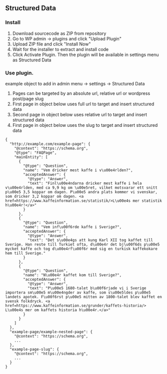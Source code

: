 ## Structured Data

### Install

1. Download sourcecode as ZIP from repository
2. Go to WP admin -> plugins and click "Upload Plugin"
3. Upload ZIP file and click "Install Now"
4. Wait for the installer to extract and install code
5. Click Activate Plugin. Then the plugin will be available in settings menu as Structured Data

### Use plugin.

example object to add in admin menu -> settings -> Structured Data

1. Pages can be targeted by an absolute url, relative url or wordpress post/page slug
2. First page in object below uses full url to target and insert structured data
3. Second page in object below uses relative url to target and insert structured data
4. First page in object below uses the slug to target and insert structured data

```
{
  "http://example.com/example-page": {
    "@context": "https://schema.org",
    "@type": "FAQPage",
    "mainEntity": [
      {
        "@type": "Question",
        "name": "Vem dricker mest kaffe i v\u00e4rlden?",
        "acceptedAnswer": {
          "@type": "Answer",
          "text": "Finl\u00e4ndarna dricker mest kaffe i hela v\u00e4rlden, med ca 9,9 kg om \u00e5ret, vilket motsvarar ett snitt p\u00e5 3,5 koppar om dagen. P\u00e5 andra plats kommer vi svenskar, som dricker 3,2 koppar om dagen. <a href=https://www.kaffeinformation.se/statistik/>L\u00e4s mer statistik h\u00e4r!</a>"
        }
      },
      {
        "@type": "Question",
        "name": "Vem inf\u00f6rde kaffe i Sverige?",
        "acceptedAnswer": {
          "@type": "Answer",
          "text": "Det s\u00e4gs att kung Karl XII tog kaffet till Sverige. Han reste till Turkiet ofta, d\u00e4r det bj\u00f6ds p\u00e5 mycket kaffe och tog d\u00e4rf\u00f6r med sig en turkisk kaffekokare hem till Sverige."
        }
      },
      {
        "@type": "Question",
        "name": "N\u00e4r kaffet kom till Sverige?",
        "acceptedAnswer": {
          "@type": "Answer",
          "text": "P\u00e5 1680-talet b\u00f6rjade vi i Sverige importera sm\u00e5 m\u00e4ngder av kaffe, som s\u00e5ldes p\u00e5 landets apotek. F\u00f6rst p\u00e5 mitten av 1800-talet blev kaffet en svensk folkdryck. <a href=https://www.kaffeinformation.se/grunder/kaffets-historia/> L\u00e4s mer om kaffets historia h\u00e4r.</a>"
        }
      }
    ]
  },
  "example-page/example-nested-page": {
    "@context": "https://schema.org",
    ...
  },
  "example-page-slug": {
    "@context": "https://schema.org",
    ...
  }
}
```